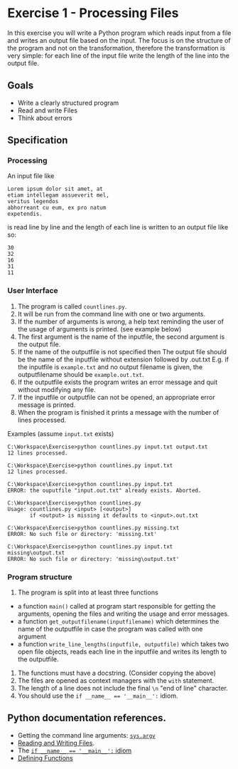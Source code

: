 # Exercise 1 - Processing Files

In this exercise you will write a Python program
which reads input from a file and writes an output file
based on the input. The focus is on the structure of the
program and not on the transformation, therefore the
transformation is very simple: for each line of the input
file write the length of the line into the output file.

## Goals
* Write a clearly structured program
* Read and write Files
* Think about errors

## Specification
### Processing
An input file like
```
Lorem ipsum dolor sit amet, at
etiam intellegam assueverit mel,
veritus legendos
abhorreant cu eum, ex pro natum
expetendis.
```
is read line by line and the length of each line is written
to an output file like so:
```
30
32
16
31
11
```
### User Interface
1. The program is called `countlines.py`.
1. It will be run from the command line with one
   or two arguments.
1. If the number of arguments is wrong, a help text reminding
   the user of the usage of arguments is printed. (see example below)
1. The first argument is the name of the
   inputfile, the second argument is the output file.
1. If the name of the outputfile is not specified then
   The output file should be the name of the inputfile
   without extension followed by .out.txt
   E.g. if the inputfile is `example.txt` and no output filename is
   given, the outputfilename should be `example.out.txt`.
1. If the outputfile exists the program writes an error message
   and quit without modifying any file.
1. If the inputfile or outputfile can not be opened, an appropriate
   error message is printed.
1. When the program is finished it prints a message with the number
   of lines processed.

Examples (assume `input.txt` exists)
```
C:\Workspace\Exercise>python countlines.py input.txt output.txt
12 lines processed.

C:\Workspace\Exercise>python countlines.py input.txt
12 lines processed.

C:\Workspace\Exercise>python countlines.py input.txt
ERROR: the ouputfile "input.out.txt" already exists. Aborted.

C:\Workspace\Exercise>python countlines.py
Usage: countlines.py <input> [<output>]
       if <output> is missing it defaults to <input>.out.txt

C:\Workspace\Exercise>python countlines.py missing.txt
ERROR: No such file or directory: 'missing.txt'

C:\Workspace\Exercise>python countlines.py input.txt missing\output.txt
ERROR: No such file or directory: 'missing\output.txt'
```

### Program structure
1. The program is split into at least three functions
  * a function `main()` called at program start
    responsible for getting the arguments, opening the files
    and writing the usage and error messages.
  * a function `get_outputfilename(inputfilename)` which
    determines the name of the outputfile in case the program
    was called with one argument
  * a function `write_line_lengths(inputfile, outputfile)` which
    takes two open file objects, reads each line in the inputfile
    and writes its length to the outputfile.
1. The functions must have a docstring. (Consider copying the above)
1. The files are opened as context managers with the `with` statement.
1. The length of a line does not include the final `\n`
   "end of line" character.
1. You should use the `if __name__ == '__main__':` idiom.

## Python documentation references.
* Getting the command line arguments:
  [`sys.argv`](https://docs.python.org/3/library/sys.html#sys.argv)
* [Reading and Writing Files](https://docs.python.org/3/tutorial/inputoutput.html#reading-and-writing-files).
* The [`if __name__ == '__main__':` idiom](https://docs.python.org/3/library/__main__.html)
* [Defining Functions](https://docs.python.org/3/tutorial/controlflow.html#defining-functions)
